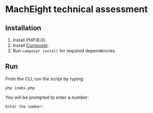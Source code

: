 # MachEight technical assessment

## Installation

1. Install PHP(8.0). 
2. Install [Composer](https://getcomposer.org/).
3. Run `composer install` for required dependencies.

## Run

From the CLI, run the script by typing:

`php index.php`

You will be prompted to enter a number:

`Enter the number:`
